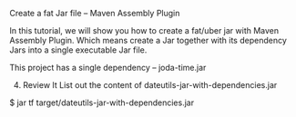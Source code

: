 Create a fat Jar file – Maven Assembly Plugin

In this tutorial, we will show you how to create a fat/uber jar with Maven Assembly Plugin. Which means create a Jar together with its dependency Jars into a single executable Jar file.

This project has a single dependency – joda-time.jar


4. Review It
List out the content of dateutils-jar-with-dependencies.jar

$ jar tf target/dateutils-jar-with-dependencies.jar 


